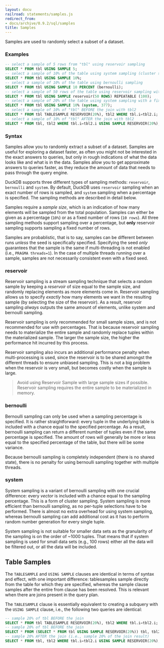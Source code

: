 ```yaml
---
layout: docu
railroad: statements/samples.js
redirect_from:
- docs/archive/0.9.2/sql/samples
title: Samples
---
```


Samples are used to randomly select a subset of a dataset.

### Examples

```sql
-- select a sample of 5 rows from "tbl" using reservoir sampling
SELECT * FROM tbl USING SAMPLE 5;
-- select a sample of 10% of the table using system sampling (cluster sampling)
SELECT * FROM tbl USING SAMPLE 10%;
-- select a sample of 10% of the table using bernoulli sampling
SELECT * FROM tbl USING SAMPLE 10 PERCENT (bernoulli);
-- select a sample of 50 rows of the table using reservoir sampling with a fixed seed (100)
SELECT * FROM tbl USING SAMPLE reservoir(50 ROWS) REPEATABLE (100);
-- select a sample of 20% of the table using system sampling with a fixed seed (377)
SELECT * FROM tbl USING SAMPLE 10% (system, 377);
-- select a sample of 10% of "tbl" BEFORE the join with tbl2
SELECT * FROM tbl TABLESAMPLE RESERVOIR(20%), tbl2 WHERE tbl.i=tbl2.i;
-- select a sample of 10% of "tbl" AFTER the join with tbl2
SELECT * FROM tbl, tbl2 WHERE tbl.i=tbl2.i USING SAMPLE RESERVOIR(20%);
```

### Syntax

<div id="rrdiagram"></div>

Samples allow you to randomly extract a subset of a dataset. Samples are useful for exploring a dataset faster, as often you might not be interested in the exact answers to queries, but only in rough indications of what the data looks like and what is in the data. Samples allow you to get approximate answers to queries faster, as they reduce the amount of data that needs to pass through the query engine.

DuckDB supports three different types of sampling methods: `reservoir`, `bernoulli` and  `system`. By default, DuckDB uses `reservoir` sampling when an exact number of rows is sampled, and `system` sampling when a percentage is specified. The sampling methods are described in detail below.

Samples require a *sample size*, which is an indication of how many elements will be sampled from the total population. Samples can either be given as a percentage (`10%`) or as a fixed number of rows (`10 rows`). All three sampling methods support sampling over a percentage, but **only** reservoir sampling supports sampling a fixed number of rows.

Samples are probablistic, that is to say, samples can be different between runs *unless* the seed is specifically specified. Specifying the seed *only* guarantees that the sample is the same if multi-threading is not enabled (i.e., `PRAGMA threads=1`). In the case of multiple threads running over a sample, samples are not necessarily consistent even with a fixed seed.

### reservoir

Reservoir sampling is a stream sampling technique that selects a random sample by keeping a *reservoir* of size equal to the sample size, and randomly replacing elements as more elements come in. Reservoir sampling allows us to specify *exactly* how many elements we want in the resulting sample (by selecting the size of the reservoir). As a result, reservoir sampling *always* outputs the same amount of elements, unlike system and bernoulli sampling.

Reservoir sampling is only recommended for small sample sizes, and is not recommended for use with percentages. That is because reservoir sampling needs to materialize the entire sample and randomly replace tuples within the materialized sample. The larger the sample size, the higher the performance hit incurred by this process.

Reservoir sampling also incurs an additional performance penalty when multi-processing is used, since the reservoir is to be shared amongst the different threads to ensure unbiased sampling. This is not a big problem when the reservoir is very small, but becomes costly when the sample is large.

> Avoid using Reservoir Sample with large sample sizes if possible. Reservoir sampling requires the entire sample to be materialized in memory.

### bernoulli

Bernoulli sampling can only be used when a sampling percentage is specified. It is rather straightforward: every tuple in the underlying table is included with a chance equal to the specified percentage. As a result, bernoulli sampling can return a different number of tuples even if the same percentage is specified. The amount of rows will generally be more or less equal to the specified percentage of the table, but there will be some variance.

Because bernoulli sampling is completely independent (there is no shared state), there is no penalty for using bernoulli sampling together with multiple threads.

### system

System sampling is a variant of bernoulli sampling with one crucial difference: every *vector* is included with a chance equal to the sampling percentage. This is a form of cluster sampling. System sampling is more efficient than bernoulli sampling, as no per-tuple selections have to be performed. There is almost no extra overhead for using system sampling, whereas bernoulli sampling can add additional cost as it has to perform random number generation for every single tuple.

System sampling is not suitable for smaller data sets as the granularity of the sampling is on the order of ~1000 tuples. That means that if system sampling is used for small data sets (e.g., 100 rows) either all the data will be filtered out, or all the data will be included.

## Table Samples

The `TABLESAMPLE` and `USING SAMPLE` clauses are identical in terms of syntax and effect, with one important difference: tablesamples sample directly from the table for which they are specified, whereas the sample clause samples after the entire from clause has been resolved. This is relevant when there are joins present in the query plan.

The `TABLESAMPLE` clause is essentially equivalent to creating a subquery with the `USING SAMPLE` clause, i.e., the following two queries are identical:

```sql
-- sample 20% of tbl BEFORE the join
SELECT * FROM tbl TABLESAMPLE RESERVOIR(20%), tbl2 WHERE tbl.i=tbl2.i;
-- sample 20% of tbl BEFORE the join
SELECT * FROM (SELECT * FROM tbl USING SAMPLE RESERVOIR(20%)) tbl, tbl2 WHERE tbl.i=tbl2.i;
-- sample 20% AFTER the join (i.e., sample 20% of the join result)
SELECT * FROM tbl, tbl2 WHERE tbl.i=tbl2.i USING SAMPLE RESERVOIR(20%);
```